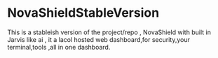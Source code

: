 # NovaShieldStableVersion
This is a stableish version of the project/repo , NovaShield with built in Jarvis like ai , it a lacol hosted web dashboard,for security,your terminal,tools ,all in one dashboard.
